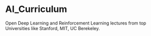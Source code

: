 # AI_Curriculum
Open Deep Learning and Reinforcement Learning lectures from top Universities like Stanford, MIT, UC Berekeley.
